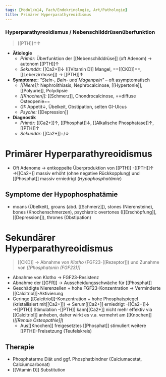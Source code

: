 ```yaml
---
tags: [Modul/m14, Fach/Endokrinologie, Art/Pathologie]
title: Primärer Hyperparathyreoidismus
---
```

### Hyperparathyreoidismus / Nebenschilddrüsenüberfunktion
> [[PTH]]↑↑
- **Ätiologie**
	- *Primär:* Überfunktion der [[Nebenschilddrüse]] (oft Adenom) → autonom [[PTH]]↑
	- *Sekundär:* [[Ca2+]]↓ ([[Vitamin D]] Mangel, ==[[CKD]]==, [[Leberzirrhose]]) → [[PTH]]↑
- **Symptome**:: *"Stein-, Bein- und Magenpein"* – oft asymptomatisch
	- *[[Niere]]:* Nephrolithiasis, Nephrocalcinose, [[Hypertonie]], [[Polyurie]], Polydipsie
	- *[[Knochen]]:* [[Schmerz]], Chondrocalcinose, ==diffuse Osteopenie==
	- *GI:* Appetit↓, Übelkeit, Obstipation, selten GI-Ulcus
	- *Psyche:* [[Depression]]
- **Diagnostik**
	- *Primär:* [[Ca2+]]↑, [[Phosphat]]↓, [[Alkalische Phosphatase]]↑, [[PTH]]↑
	- *Sekundär:* [[Ca2+]]=/↓


#  Primärer Hyperparathyreoidismus
- Oft Adenome → entkoppelte Überproduktion von [[PTH]]
-[[PTH]]↑ →[[Ca2+]] massiv erhöht (ohne negative Rückkopplung) und [[Phosphat]] massiv erniedrigt (*Hypophosphatämie*)
## Symptome der Hypophosphatämie
- moans (Übelkeit), groans (abd. [[Schmerz]]), stones (Nierensteine), bones (Knochenschmerzen), psychiatric overtones ([[Erschöpfung]], [[Depression]]), thrones (Obstipation)

# Sekundärer Hyperparathyreoidismus
> [[CKD]] → Abnahme von *Klotho* (FGF23-[[Rezeptor]]) und Zunahme von *[[Phosphatonin (FGF23)]]*

- Abnahme von Klotho → FGF23-Resistenz
- Abnahme der [[GFR]] → Ausscheidungsschwäche für [[Phosphat]]
- Geschädigte Nierenzellen + hohe FGF23-Konzentration → Verminderte [[Calcitriol]]-Aktivierung
- Geringe [[Calcitriol]]-Konzentration + hohe Phosphatspiegel (kristallisiert mit[[Ca2+]]) → Serum[[Ca2+]] erniedrigt
-[[Ca2+]]↓ →[[PTH]] Stimulation
-[[PTH]] kann[[Ca2+]] nicht mehr effektiv via [[Calcitriol]] anheben, daher wirkt es v.a. vermehrt am [[Knochen]] (*[[Renale Osteopathie]]*)
	- Aus[[Knochen]] freigesetztes [[Phosphat]] stimuliert weitere [[PTH]]-Freisetzung (Teufelskreis)
## Therapie
- Phosphatarme Diät und ggf. Phosphatbindner (Calciumacetat, Calciumcarbonat)
- [[Vitamin D]] Substitution

